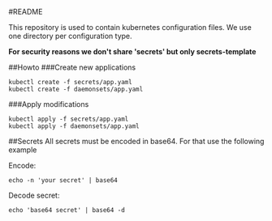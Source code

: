 #README

This repository is used to contain kubernetes configuration files.
We use one directory per configuration type.

__For security reasons we don't share 'secrets' but only secrets-template__

##Howto
###Create new applications
```
kubectl create -f secrets/app.yaml
kubectl create -f daemonsets/app.yaml
```

###Apply modifications
```
kubectl apply -f secrets/app.yaml
kubectl apply -f daemonsets/app.yaml
```

##Secrets
All secrets must be encoded in base64.
For that use the following example

Encode:
```
echo -n 'your secret' | base64
```

Decode secret:
```
echo 'base64 secret' | base64 -d
```
